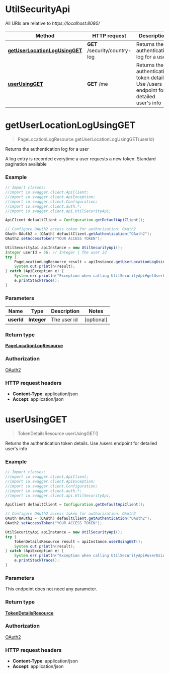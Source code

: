 # UtilSecurityApi

All URIs are relative to *https://localhost:8080/*

Method | HTTP request | Description
------------- | ------------- | -------------
[**getUserLocationLogUsingGET**](UtilSecurityApi.md#getUserLocationLogUsingGET) | **GET** /security/country-log | Returns the authentication log for a user
[**userUsingGET**](UtilSecurityApi.md#userUsingGET) | **GET** /me | Returns the authentication token details. Use /users endpoint for detailed user&#39;s info


<a name="getUserLocationLogUsingGET"></a>
# **getUserLocationLogUsingGET**
> PageLocationLogResource getUserLocationLogUsingGET(userId)

Returns the authentication log for a user

A log entry is recorded everytime a user requests a new token. Standard pagination available

### Example
```java
// Import classes:
//import io.swagger.client.ApiClient;
//import io.swagger.client.ApiException;
//import io.swagger.client.Configuration;
//import io.swagger.client.auth.*;
//import io.swagger.client.api.UtilSecurityApi;

ApiClient defaultClient = Configuration.getDefaultApiClient();

// Configure OAuth2 access token for authorization: OAuth2
OAuth OAuth2 = (OAuth) defaultClient.getAuthentication("OAuth2");
OAuth2.setAccessToken("YOUR ACCESS TOKEN");

UtilSecurityApi apiInstance = new UtilSecurityApi();
Integer userId = 56; // Integer | The user id
try {
    PageLocationLogResource result = apiInstance.getUserLocationLogUsingGET(userId);
    System.out.println(result);
} catch (ApiException e) {
    System.err.println("Exception when calling UtilSecurityApi#getUserLocationLogUsingGET");
    e.printStackTrace();
}
```

### Parameters

Name | Type | Description  | Notes
------------- | ------------- | ------------- | -------------
 **userId** | **Integer**| The user id | [optional]

### Return type

[**PageLocationLogResource**](PageLocationLogResource.md)

### Authorization

[OAuth2](../README.md#OAuth2)

### HTTP request headers

 - **Content-Type**: application/json
 - **Accept**: application/json

<a name="userUsingGET"></a>
# **userUsingGET**
> TokenDetailsResource userUsingGET()

Returns the authentication token details. Use /users endpoint for detailed user&#39;s info

### Example
```java
// Import classes:
//import io.swagger.client.ApiClient;
//import io.swagger.client.ApiException;
//import io.swagger.client.Configuration;
//import io.swagger.client.auth.*;
//import io.swagger.client.api.UtilSecurityApi;

ApiClient defaultClient = Configuration.getDefaultApiClient();

// Configure OAuth2 access token for authorization: OAuth2
OAuth OAuth2 = (OAuth) defaultClient.getAuthentication("OAuth2");
OAuth2.setAccessToken("YOUR ACCESS TOKEN");

UtilSecurityApi apiInstance = new UtilSecurityApi();
try {
    TokenDetailsResource result = apiInstance.userUsingGET();
    System.out.println(result);
} catch (ApiException e) {
    System.err.println("Exception when calling UtilSecurityApi#userUsingGET");
    e.printStackTrace();
}
```

### Parameters
This endpoint does not need any parameter.

### Return type

[**TokenDetailsResource**](TokenDetailsResource.md)

### Authorization

[OAuth2](../README.md#OAuth2)

### HTTP request headers

 - **Content-Type**: application/json
 - **Accept**: application/json

